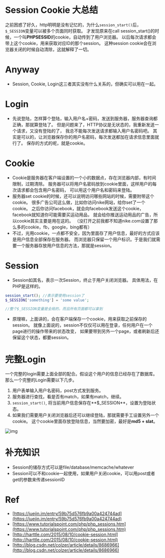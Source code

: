 # Session Cookie 大总结    
之前困惑了好久，http明明是没有记忆的，为什么`session_start()`后，`$_SESSION`变量可以被多个页面同时获取。
才发现原来在call session_start()的时候，一个叫**PHPSESSID**的cookie，自动传到了用户浏览器。
以后每次请求都会带上这个cookie，用来获取对应ID的那个session。
这种session cookie会在浏览器关闭的时候自动清除，这就解释了一切。

# Anyway
- Session, Cookie, Login这三者其实没有什么关系的，但确实可以用在一起。

# Login
- 先说登陆，怎样算个登陆，输入用户名+密码，发送到服务器，服务器查询都正确，那就算登陆了。
但是问题来了，HTTP协议是无状态的，我重新发送一个请求，又没有登陆的了，
我总不能每次发送请求都输入用户名密码吧。
其实是可以的，让浏览器保存你的用户名密码，每次发送都加在请求信息里面就行了。
保存的方式的呢，就是cookie。

# Cookie
- Cookie是服务器在客户端设置的一个小的数据点，存在浏览器内部，有时间限制，过期清除。
服务器可以将用户名密码放到cookie里面，这样用户的每次请求都会包含用户名密码，
可以用这个用户名和密码来登陆。
- 服务器set cookie的时候，还可以说明访问哪些网站的时候，需要附带这个cookie。
很多广告公司这么做，比如你访问nike网站，给你set了一个cookie。
之后你访问facebook，就会向facebook发送这个cookie，facebook就知道你可能需要买运动用品，
就会给你推送运动用品的广告，所以cookie其实主要是用在这的。
（没打开之前我都不知道nike.com设置了那么多的cookie，fb，google，bing都有）
- 不过，光用cookie，一点都不安全，因为里面存了用户信息，最好的方式应该是用户信息全部保存在服务器。
而浏览器只保留一个用户标识。于是我们就需要一个服务器存放用户信息的方法，那就是session。

# Session
- Session如其名，表示一次Session，终止于用户关闭浏览器。
具体用法，在PHP是这样的。
```php
session_start(); //表示要使用session了
$_SESSION['something'] = 'some value';

//整个$_SESSION变量是全局的，而且所有页面都可以拿到
```
- 原理嘛，上面讲的，会在客户端保存一个cookie，用来获取之前保存的session。
就像上面说的，session不仅仅可以用在登录，任何用户在一个page进行的操作带来的状态改变，
如果要带到另外一个page，或者刷新后还保留这个状态，都要session。

# 完整Login
一个完整的login需要上面全部的配合。假设这个用户的信息已经存在了数据库。
那么一个完整的Login需要以下几步。
1. 用户表单输入用户名密码，post方式发到服务。
2. 服务器进行查找，看是否有match，如果有match，继续。
3. `session_start()`, 将当前用户信息保存在**$_SESSION**，设置为登陆状态。
4. 如果我们需要用户关闭浏览器后还可以继续登陆，那就需要手工设置另外一个cookie。
这个cookie里面存放登陆信息，当然要加密，最好是**md5 + slat**。

![img](http://harttle.com/assets/img/blog/cookie.png)    

# 补充知识
- Session的储存方式可以是file/database/memcache/whatever
- Session可以不和cookie一起使用，如果用户关闭cookie，可以用post或者get的参数来传递sessionID

# Ref
- [https://juejin.im/entry/59b75d576fb9a00a424744ad](https://juejin.im/entry/59b75d576fb9a00a424744ad)
- [https://www.tutorialspoint.com/php/php_sessions.htm](https://www.tutorialspoint.com/php/php_sessions.htm)
- [http://harttle.com/2015/08/10/cookie-session.html](http://harttle.com/2015/08/10/cookie-session.html)    
- [http://blog.csdn.net/colzer/article/details/8686966](http://blog.csdn.net/colzer/article/details/8686966)   
